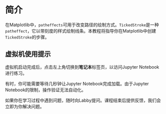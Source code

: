 # 简介

在Matplotlib中，`patheffects`可用于改变路径的绘制方式。`TickedStroke`是一种`patheffect`，它以带刻度的样式绘制线条。本教程将指导你在Matplotlib中创建`TickedStroke`的步骤。

## 虚拟机使用提示

虚拟机启动完成后，点击左上角切换到**笔记本**标签页，以访问Jupyter Notebook进行练习。

有时，你可能需要等待几秒钟让Jupyter Notebook完成加载。由于Jupyter Notebook的限制，操作验证无法自动化。

如果你在学习过程中遇到问题，随时向Labby提问。课程结束后提供反馈，我们会立即为你解决问题。
